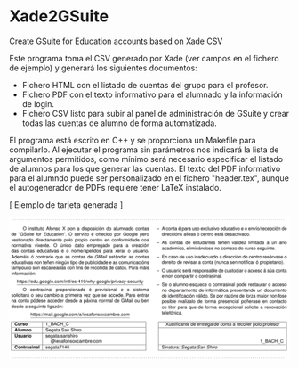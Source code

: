# Xade2GSuite

Create GSuite for Education accounts based on Xade CSV

Este programa toma el CSV generado por Xade (ver campos en el fichero de ejemplo) y generará los siguientes documentos:
- Fichero HTML con el listado de cuentas del grupo para el profesor.
- Fichero PDF con el texto informativo para el alumnado y la información de login.
- Fichero CSV listo para subir al panel de administración de GSuite y crear todas las cuentas de alumno de forma automatizada.

El programa está escrito en C++ y se proporciona un Makefile para compilarlo.
Al ejecutar el programa sin parámetros nos indicará la lista de argumentos permitidos, como mínimo será necesario especificar el listado de alumnos para los que generar las cuentas.
El texto del PDF informativo para el alumndo puede ser personalizado en el fichero "header.tex", aunque el autogenerador de PDFs requiere tener LaTeX instalado.

[ Ejemplo de tarjeta generada ]

<img src="img/GSuiteAccounts.png" width="600">
